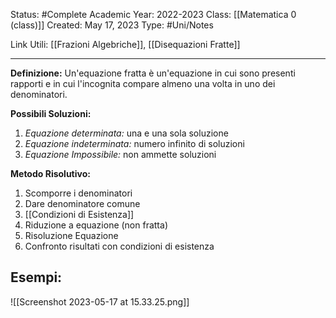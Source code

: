 Status: #Complete
Academic Year: 2022-2023
Class: [[Matematica 0 (class)]]
Created: May 17, 2023
Type: #Uni/Notes 

Link Utili: [[Frazioni Algebriche]], [[Disequazioni Fratte]]

---
**Definizione:**
Un'equazione fratta è un'equazione in cui sono presenti rapporti e in cui l'incognita compare almeno una volta in uno dei denominatori.

**Possibili Soluzioni:**
1. *Equazione determinata:* una e una sola soluzione
2. *Equazione indeterminata:* numero infinito di soluzioni
3. *Equazione Impossibile:* non ammette soluzioni

**Metodo Risolutivo:**
1. Scomporre i denominatori
2. Dare denominatore comune
3. [[Condizioni di Esistenza]]
4. Riduzione a equazione (non fratta)
5. Risoluzione Equazione 
6. Confronto risultati con condizioni di esistenza

## Esempi:
![[Screenshot 2023-05-17 at 15.33.25.png]]
